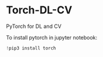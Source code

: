 # Torch-DL-CV
PyTorch for DL and CV

To install pytorch in jupyter notebook:
```python
!pip3 install torch
```

